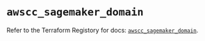 # `awscc_sagemaker_domain`

Refer to the Terraform Registory for docs: [`awscc_sagemaker_domain`](https://registry.terraform.io/providers/hashicorp/awscc/0.70.0/docs/resources/sagemaker_domain).
